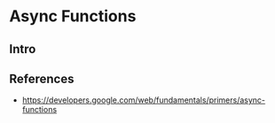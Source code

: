# Async Functions
## Intro

## References
* https://developers.google.com/web/fundamentals/primers/async-functions
